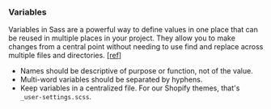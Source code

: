 ### Variables

Variables in Sass are a powerful way to define values in one place that can be reused in multiple places in your project. They allow you to make changes from a central point without needing to use find and replace across multiple files and directories. [[ref]](http://thesassway.com/beginner/variable-naming)

* Names should be descriptive of purpose or function, not of the value.
* Multi-word variables should be separated by hyphens.
* Keep variables in a centralized file. For our Shopify themes, that's `_user-settings.scss`.